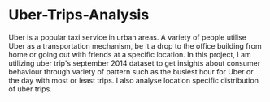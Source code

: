 # Uber-Trips-Analysis
Uber is a popular taxi service in urban areas. A variety of people utilise Uber as a transportation mechanism, be it a drop to the office building from home or going out with friends at a specific location. 
In this project, I am utilizing uber trip's september 2014 dataset to get insights about consumer behaviour through variety of pattern such as the busiest hour for Uber or the day with most or least trips. I also analyse location specific distribution of uber trips.
